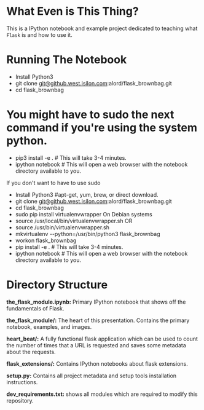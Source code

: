 What Even is This Thing?
==============

This is a IPython notebook and example project dedicated to teaching what `Flask` is and how to use it.

Running The Notebook
===================
* Install Python3
* git clone git@github.west.isilon.com:alord/flask_brownbag.git
* cd flask_brownbag
# You might have to sudo the next command if you're using the system python.
* pip3 install -e . # This will take 3-4 minutes.
* ipython notebook # This will open a web browser with the notebook directory available to you.

If you don't want to have to use sudo

* Install Python3 #apt-get, yum, brew, or direct download.
* git clone git@github.west.isilon.com:alord/flask_brownbag.git
* cd flask_brownbag
* sudo pip install virtualenvwrapper
On Debian systems
* source /usr/local/bin/virtualenvwrapper.sh
OR
* source /usr/bin/virtualenvwrapper.sh
* mkvirtualenv --python=/usr/bin/python3 flask_brownbag
* workon flask_brownbag
* pip install -e . # This will take 3-4 minutes.
* ipython notebook # This will open a web browser with the notebook directory available to you.

Directory Structure
===================
**the_flask_module.ipynb:** Primary IPython notebook that shows off the fundamentals of Flask.

**the_flask_module/:** The heart of this presentation. Contains the primary notebook, examples, and images.

**heart_beat/:** A fully functional flask application which can be used to count the number of times that a URL is requested and saves some metadata about the requests.

**flask_extensions/:** Contains IPython notebooks about flask extensions.

**setup.py:** Contains all project metadata and setup tools installation instructions.

**dev_requirements.txt:** shows all modules which are required to modify this repository.
